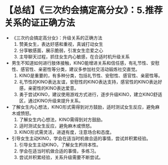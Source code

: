 # 【总结】《三次约会搞定高分女》：5.推荐关系的证正确方法

-   《三次约会搞定高分女》：升级关系的正确方法
    1.  赞美女生，表达好感和重视，真诚打动女生
    2.  分享敏感面，展示脆弱，引发女生恋爱之心
    3.  主导聊天过程，抓住女生内心敏感，在合适时机升级关系
-   男生不知道如何进行肢体接触，KINO能增进关系和信任感，有礼节性、安慰性、感官性、亲密性等分类，建议多参加社交活动锻炼社交直觉。
    1.  KINO是重要的，有多种分类，包括礼节性、安慰性、感官性、亲密性等。
    2.  礼节性的KINO表达友谊，安慰性的KINO表达支持，感官性的KINO表达好感，亲密性的KINO表达爱意。
    3.  勇于尝试KINO，建议使用游戏方式进行，逐步升级KINO，建立KINO舒适区，通过KINO升级来提升关系。
-   了解女生内心想法，KINO形式需得到对方鼓励，适时测试女生反应，避免麻木或愤怒。
    1.  了解女生内心想法，KINO需得到对方鼓励。
    2.  适时测试女生反应，避免麻木或愤怒。
    3.  KINO形式需灵活，进退有度，注意场合和态度。
-   引导女生主动KINO，学会在适当时机做合适的事情，尝试并积累经验。
    1.  引导女生主动KINO，了解女生矜持本性。
    2.  学会在适当时机做合适的事情，多练习。
    3.  尝试并积累经验，关系升级需要不断尝试。